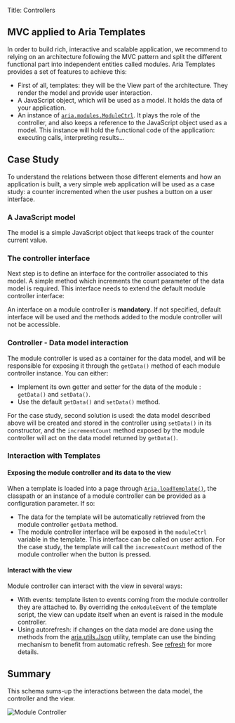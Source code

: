 Title: Controllers


## MVC applied to Aria Templates

In order to build rich, interactive and scalable application, we recommend to relying on an architecture following the MVC pattern and split the different functional part into independent entities called modules. Aria Templates provides a set of features to achieve this:

* First of all, templates: they will be the View part of the architecture. They render the model and provide user interaction.
* A JavaScript object, which will be used as a model. It holds the data of your application.
* An instance of <code>[aria.modules.ModuleCtrl](http://ariatemplates.com/api/#aria.modules.ModuleCtrl)</code>. It plays the role of the controller, and also keeps a reference to the JavaScript object used as a model. This instance will hold the functional code of the application: executing calls, interpreting results...

## Case Study

To understand the relations between those different elements and how an application is built, a very simple web application will be used as a case study: a counter incremented when the user pushes a button on a user interface.

### A JavaScript model
The model is a simple JavaScript object that keeps track of the counter current value.

<script src='%SNIPPETS_SERVER_URL%/snippets/github.com/ariatemplates/documentation-code/snippets/modules/controller/MyModuleController.js?tag=initialDataModel&lang=javascript&outdent=true&noheader=true'></script>

### The controller interface

Next step is to define an interface for the controller associated to this model. A simple method which increments the count parameter of the data model is required. This interface needs to extend the default module controller interface:

<script src='%SNIPPETS_SERVER_URL%/snippets/github.com/ariatemplates/documentation-code/snippets/modules/controller/IMyModuleController.js?lang=javascript&outdent=true'></script>

An interface on a module controller is **mandatory**. If not specified, default interface will be used and the methods added to the module controller will not be accessible.


### Controller - Data model interaction

The module controller is used as a container for the data model, and will be responsible for exposing it through the `getData()` method of each module controller instance. You can either:

* Implement its own getter and setter for the data of the module : `getData()` and `setData()`.
* Use the default `getData()` and `setData()` method.

For the case study, second solution is used: the data model described above will be created and stored in the controller using `setData()` in its constructor, and the `incrementCount` method exposed by the module controller will act on the data model returned by `getData()`.

<script src='%SNIPPETS_SERVER_URL%/snippets/github.com/ariatemplates/documentation-code/snippets/modules/controller/MyModuleController.js?lang=javascript&outdent=true'></script>


### Interaction with Templates

#### Exposing the module controller and its data to the view

When a template is loaded into a page through <code>[Aria.loadTemplate()](http://ariatemplates.com/api/#Aria:loadTemplate:method)</code>, the classpath or an instance of a module controller can be provided as a configuration parameter. If so:

* The data for the template will be automatically retrieved from the module controller `getData` method.
* The module controller interface will be exposed in the `moduleCtrl` variable in the template. This interface can be called on user action. For the case study, the template will call the `incrementCount` method of the module controller when the button is pressed.

<script src='%SNIPPETS_SERVER_URL%/snippets/github.com/ariatemplates/documentation-code/snippets/modules/controller/MyView.tpl?tag=button&lang=at&outdent=true'></script>

#### Interact with the view

Module controller can interact with the view in several ways:

* With events: template listen to events coming from the module controller they are attached to. By overriding the `onModuleEvent` of the template script, the view can update itself when an event is raised in the module controller.
* Using autorefresh: if changes on the data model are done using the methods from the [aria.utils.Json](http://ariatemplates.com/api/#aria.utils.Json) utility, template can use the binding mechanism to benefit from automatic refresh. See [refresh](refresh) for more details.

<script src='%SNIPPETS_SERVER_URL%/snippets/github.com/ariatemplates/documentation-code/snippets/modules/controller/MyView.tpl?tag=display&lang=at&outdent=true'></script>

## Summary

This schema sums-up the interactions between the data model, the controller and the view.

![Module Controller](../images/modulectrlschema.png)